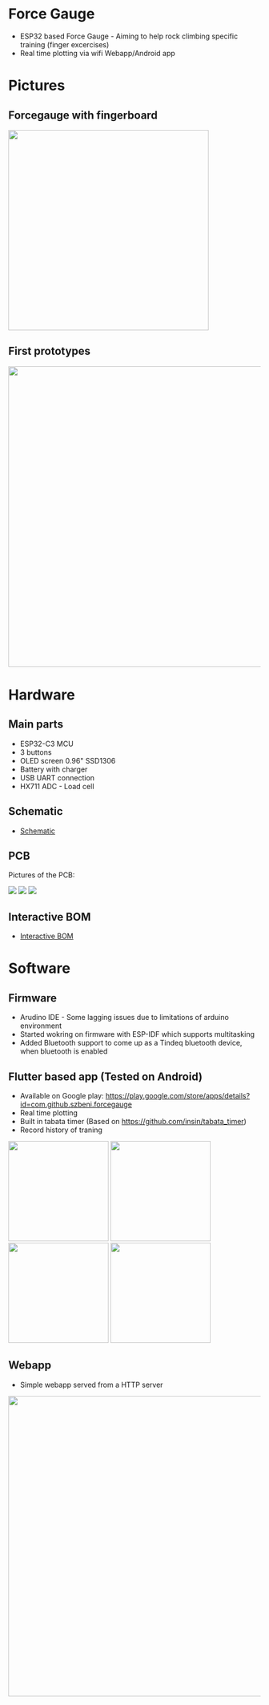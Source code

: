 # Force Gauge

- ESP32 based Force Gauge - Aiming to help rock climbing specific training (finger excercises)
- Real time plotting via wifi Webapp/Android app


# Pictures
## Forcegauge with fingerboard
<img src="https://raw.githubusercontent.com/szbeni/forcegauge/main/photos/fingerboard.jpg" width="400">

## First prototypes
<img src="https://raw.githubusercontent.com/szbeni/forcegauge/main/photos/prototypes_02.jpg" width="600">

# Hardware
## Main parts
 - ESP32-C3 MCU
 - 3 buttons
 - OLED screen 0.96" SSD1306
 - Battery with charger
 - USB UART connection
 - HX711 ADC - Load cell
## Schematic ##

- [Schematic](https://github.com/szbeni/forcegauge/blob/main/hw/forcegauge/forcegauge.pdf)
## PCB 

Pictures of the PCB:

<img src="https://raw.githubusercontent.com/szbeni/forcegauge/main/photos/pcb_render_01.png">
<img src="https://raw.githubusercontent.com/szbeni/forcegauge/main/photos/pcb_render_02.png">
<img src="https://raw.githubusercontent.com/szbeni/forcegauge/main/photos/pcb_photo.jpg">

## Interactive BOM

- [Interactive BOM](https://htmlpreview.github.io/?https://github.com/szbeni/forcegauge/blob/main/hw/forcegauge/bom/ibom.html)

# Software

## Firmware
- Arudino IDE - Some lagging issues due to limitations of arduino environment
- Started wokring on firmware with ESP-IDF which supports multitasking
- Added Bluetooth support to come up as a Tindeq bluetooth device, when bluetooth is enabled

## Flutter based app (Tested on Android)
- Available on Google play: https://play.google.com/store/apps/details?id=com.github.szbeni.forcegauge
- Real time plotting
- Built in tabata timer (Based on https://github.com/insin/tabata_timer)
- Record history of traning 

<p float="left">
<img src="https://raw.githubusercontent.com/szbeni/forcegauge/main/photos/flutter_app_01.png" width="200">
<img src="https://raw.githubusercontent.com/szbeni/forcegauge/main/photos/flutter_app_02.png" width="200">
<img src="https://raw.githubusercontent.com/szbeni/forcegauge/main/photos/flutter_app_03.png" width="200">
<img src="https://raw.githubusercontent.com/szbeni/forcegauge/main/photos/flutter_app_04.gif" width="200">
</p>

## Webapp
- Simple webapp served from a HTTP server

<img src="https://raw.githubusercontent.com/szbeni/forcegauge/main/photos/webapp_01.jpg" width="600">

